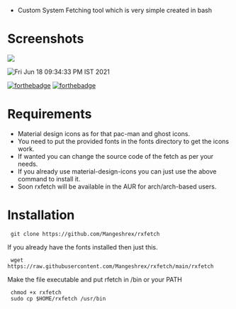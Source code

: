 - Custom System Fetching tool which is very simple created in bash

# Screenshots
<img src="https://raw.githubusercontent.com/Mangeshrex/rfetch/main/screenshots/void2.png">

![Fri Jun 18 09:34:33 PM IST 2021](https://user-images.githubusercontent.com/82205152/122589184-9721db80-d07d-11eb-8334-3d59bc6f7995.png)

[![forthebadge](https://forthebadge.com/images/badges/check-it-out.svg)](https://forthebadge.com) [![forthebadge](https://forthebadge.com/images/badges/built-with-love.svg)](https://forthebadge.com)
# Requirements 
- Material design icons as for that pac-man and ghost icons. 
- You need to put the provided fonts in the fonts directory to get the icons work. 
- If wanted you can change the source code of the fetch as per your needs. 
- If you already use material-design-icons you can just use the above command to install it.  
- Soon rxfetch will be available in the AUR for arch/arch-based users. 

# Installation 

```
 git clone https://github.com/Mangeshrex/rxfetch
```

If you already have the fonts installed then just this.
```
 wget https://raw.githubusercontent.com/Mangeshrex/rxfetch/main/rxfetch
```

Make the file executable and put rfetch in /bin or your PATH
```
 chmod +x rxfetch
 sudo cp $HOME/rxfetch /usr/bin
```
